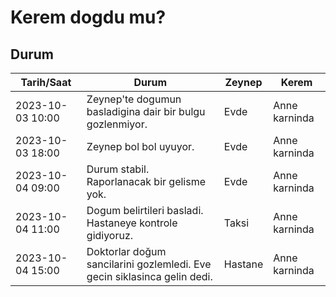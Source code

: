# Kerem dogdu mu?

## Durum

| Tarih/Saat | Durum | Zeynep | Kerem |
| ----------- | ----------- | ---- | ---- |
| 2023-10-03 10:00 | Zeynep'te dogumun basladigina dair bir bulgu gozlenmiyor. | Evde | Anne karninda |
| 2023-10-03 18:00 | Zeynep bol bol uyuyor. | Evde | Anne karninda |
| 2023-10-04 09:00 | Durum stabil. Raporlanacak bir gelisme yok. | Evde | Anne karninda |
| 2023-10-04 11:00 | Dogum belirtileri basladi. Hastaneye kontrole gidiyoruz. | Taksi | Anne karninda |
| 2023-10-04 15:00 | Doktorlar doğum sancilarini gozlemledi. Eve gecin siklasinca gelin dedi. | Hastane | Anne karninda |